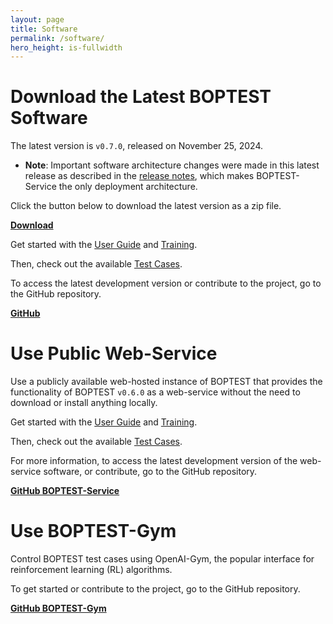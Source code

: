 ```yaml
---
layout: page
title: Software
permalink: /software/
hero_height: is-fullwidth
---
```


# Download the Latest BOPTEST Software

The latest version is ``v0.7.0``, released on November 25, 2024.
- **Note**: Important software architecture changes were made in this latest release as described in the [release notes](https://github.com/ibpsa/project1-boptest/releases/tag/v0.7.0), which makes BOPTEST-Service the only deployment architecture.

Click the button below to download the latest version as a zip file.

<a class="button is-primary" href="https://github.com/ibpsa/project1-boptest/releases/download/v0.7.0/project1-boptest-0.7.0.zip"><b>Download</b></a>

Get started with the [User Guide](/docs-userguide/index.html) and [Training](/project1-boptest/training/index.html).

Then, check out the available [Test Cases](/project1-boptest/testcases/index.html).

To access the latest development version or contribute to the project, go to the GitHub repository.

<a class="button is-info" href="https://github.com/ibpsa/project1-boptest"><b>GitHub</b></a>

# Use Public Web-Service

Use a publicly available web-hosted instance of BOPTEST that provides the functionality of BOPTEST ``v0.6.0`` as a web-service without the need to download or install anything locally.

Get started with the [User Guide](/docs-userguide/index.html) and [Training](/project1-boptest/training/index.html).

Then, check out the available [Test Cases](/project1-boptest/testcases/index.html).

For more information, to access the latest development version of the web-service software, or contribute, go to the GitHub repository.

<a class="button is-info" href="https://github.com/NREL/boptest-service"><b>GitHub BOPTEST-Service</b></a>

# Use BOPTEST-Gym

Control BOPTEST test cases using OpenAI-Gym, the popular interface for reinforcement learning (RL) algorithms.

To get started or contribute to the project, go to the GitHub repository.

<a class="button is-info" href="https://github.com/ibpsa/project1-boptest-gym"><b>GitHub BOPTEST-Gym</b></a>
